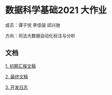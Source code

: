  # 数据科学基础2021 大作业

成员：谭子悦 李佳骏 邱兴驰

方向：司法大数据自动化标注与分析

## 文档

[1. 初期汇报文稿](./docsets/初期汇报文稿.md)

[2. 最终文稿](./docsets/最终文稿.md)

[3. 开发日志](./docsets/开发日志.md)

